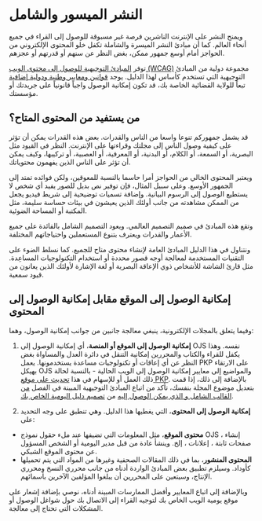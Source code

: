 # النشر الميسور والشامل

ويمنح النشر على الإنترنت الناشرين فرصة غير مسبوقة للوصول إلى القراء في جميع أنحاء العالم. كما أن مبادئ النشر الميسرة والشاملة تكفل خلو المحتوى الإلكتروني من الحواجز أمام أوسع جمهور ممكن، بغض النظر عن سنهم أو قدرتهم أو عجزهم.

توفر [المبادئ التوجيهية للوصول إلى محتوى الويب (WCAG)](https://www.w3.org/WAI/WCAG21/quickref/) مجموعة دولية من المبادئ التوجيهية التي تستخدم كأساس لهذا الدليل. يوجد [قوانين ومعايير وطنية ودولية إضافية](https://webaim.org/articles/laws/world/) تبعاً للولاية القضائية الخاصة بك، قد تكون إمكانية الوصول واجباً قانونياً على جريدتك أو مؤسستك.

## من يستفيد من المحتوى المتاح؟

قد يشمل جمهوركم تنوعا واسعا من الناس والقدرات. بعض هذه القدرات يمكن أن تؤثر على كيفية وصول الناس إلى مجلتك وقراءتها على الإنترنت. النظر في القيود مثل البصرية، أو السمعة، أو الكلام، أو البدنية، أو المعرفية، أو العصبية، أو تركيبها، وكيف يمكن أن تؤثر على الناس الذين يفهمون محتوياتك.

ويعتبر المحتوى الخالي من الحواجز أمرا حاسما بالنسبة للمعوقين، ولكن فوائده تمتد إلى الجمهور الأوسع. وعلى سبيل المثال، فإن توفير نص بديل للصور يفيد أي شخص لا يستطيع الوصول إلى الرسوم البيانية. وإضافة تسميات توضيحية إلى شريط فيديو يجعل من الممكن مشاهدته من جانب أولئك الذين يعيشون في بيئات حساسة سليمة، مثل المكتبة أو المساحة الضوئية.

وتقع هذه المبادئ في صميم التصميم العالمي. ويعود التصميم الشامل بالفائدة على جميع الأعمار والقدرات ويعترف بتنوع المستعملين واحتياجاتهم المختلفة.

ونتناول في هذا الدليل المبادئ العامة لإنشاء محتوى متاح للجميع. كما نسلط الضوء على التقنيات المستخدمة لمعالجة أوجه قصور محددة أو استخدام التكنولوجيات المساعِدة. مثل قارئ الشاشة للأشخاص ذوي الإعاقة البصرية أو لغة الإشارة لأولئك الذين يعانون من قيود سمعية.

## إمكانية الوصول إلى الموقع مقابل إمكانية الوصول إلى المحتوى

وفيما يتعلق بالمجلات الإلكترونية، ينبغي معالجة جانبين من جوانب إمكانية الوصول، وهما:

1. **إمكانية الوصول إلى الموقع أو المنصة**، أي إمكانية الوصول إلى OJS نفسه. وهذا يكفل للقراء والكتاب والمحررين إمكانية التنقل في دائرة العدل والمساواة بغض النظر عن أي إعاقات أو تكنولوجيات مساعدة يستخدمونها. يعمل PKP على الارتقاء بهيكل OJS والمواضيع إلى معايير إمكانية الوصول إلى الويب الحالية - بالنسبة لحالة ذلك العمل أو للإسهام في هذا [تحديث على موقع PKP](https://pkp.sfu.ca/2020/05/21/is-your-journal-accessible-working-with-community-to-make-ojs-open-for-all/). بالإضافة إلى ذلك، إذا قمت بتعديل موضوع المجلة بنفسك، تأكد من اتباع المبادئ التوجيهية المبينة في الفصل [من القالب الشامل و الذي يمكن الوصول إليه](/designing-your-journal/en/inclusive-and-accessible-theming) من [تصميم دليل اليومية الخاص بك](/designing-your-journal/).

2. **إمكانية الوصول إلى المحتوى**، التي يغطيها هذا الدليل. وهي تنطبق على وجه التحديد على:

- **محتوى الموقع**، مثل المعلومات التي تضيفها عند ملء حقول نموذج OJS ، إنشاء صفحات ثابتة ، إعلانات ، إلخ. وينشأ عادة من قبل مدير اليومية أو الشخص المسؤول عن محتوى الموقع الشبكي.
- **المحتوى المنشور**، بما في ذلك المقالات الصحفية وغيرها من المواد التي يتم تحميلها كأوداد. وسيلزم تطبيق بعض المبادئ الواردة أدناه من جانب محرري النسخ ومحرري الإنتاج، وسيتعين على المحررين أن يبلغوا المؤلفين الآخرين بأسمائهم.

وبالإضافة إلى اتباع المعايير وأفضل الممارسات المبينة أدناه، نوصي بإضافة إشعار على موقع يومية الويب الخاص بك لتوجيه القراء إلى الاتصال بك حول شواغل الوصول أو المشكلات التي تحتاج إلى معالجة.
